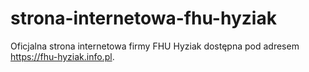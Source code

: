 # strona-internetowa-fhu-hyziak
 Oficjalna strona internetowa firmy FHU Hyziak dostępna pod adresem https://fhu-hyziak.info.pl.
